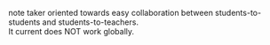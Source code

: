 note taker oriented towards easy collaboration between students-to-students and students-to-teachers.    
It current does NOT work globally.

